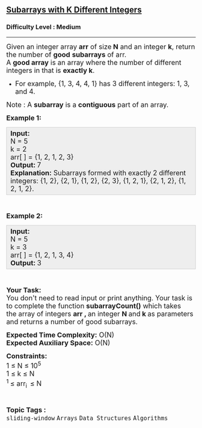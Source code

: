 <h2><a href="https://practice.geeksforgeeks.org/problems/subarrays-with-k-different-integers/1?utm_source=youtube&utm_medium=collab_striver_ytdescription&utm_campaign=subarrays-with-k-different-integers">Subarrays with K Different Integers</a></h2><h3>Difficulty Level : Medium</h3><hr><div class="problems_problem_content__Xm_eO"><p><span style="font-size:18px">Given an integer array <strong>arr</strong> of size<strong> N</strong> and an integer <strong>k</strong>, return the number of <strong>good</strong> <strong>subarrays</strong> of arr.<br>
A <strong>good array</strong> is an array where the number of different integers in that is <strong>exactly k</strong>.</span></p>

<ul>
	<li><span style="font-size:18px">For example, {1, 3, 4, 4, 1} has 3 different integers: 1, 3, and 4.</span></li>
</ul>

<p><span style="font-size:18px">Note : A <strong>subarray</strong> is a <strong>contiguous</strong> part of an array.</span></p>

<p><span style="font-size:18px"><strong>Example 1:</strong></span></p>

<div style="background: rgb(238, 238, 238); border: 1px solid rgb(204, 204, 204); padding: 5px 10px; --darkreader-inline-bgimage: initial; --darkreader-inline-bgcolor:#222426; --darkreader-inline-border-top:#3e4446; --darkreader-inline-border-right:#3e4446; --darkreader-inline-border-bottom:#3e4446; --darkreader-inline-border-left:#3e4446;"><span style="font-size:18px"><strong>Input:</strong><br>
N = 5<br>
k = 2<br>
arr[ ] = {1, 2, 1, 2, 3}<br>
<strong>Output: </strong>7<br>
<strong>Explanation:</strong>&nbsp;Subarrays formed with exactly 2 different integers: {1, 2},&nbsp;{2, 1},&nbsp;{1, 2},&nbsp;{2, 3},&nbsp;{1, 2, 1},&nbsp;{2, 1, 2},&nbsp;{1, 2, 1, 2}.</span></div>

<p>&nbsp;</p>

<p><span style="font-size:18px"><strong>Example 2:</strong></span></p>

<div style="background: rgb(238, 238, 238); border: 1px solid rgb(204, 204, 204); padding: 5px 10px; --darkreader-inline-bgimage: initial; --darkreader-inline-bgcolor:#222426; --darkreader-inline-border-top:#3e4446; --darkreader-inline-border-right:#3e4446; --darkreader-inline-border-bottom:#3e4446; --darkreader-inline-border-left:#3e4446;"><span style="font-size:18px"><strong>Input:</strong><br>
N = 5<br>
k = 3<br>
arr[ ] = {1, 2, 1, 3, 4}<br>
<strong>Output: </strong>3</span></div>

<p>&nbsp;</p>

<p><span style="font-size:18px"><strong>Your Task:</strong><br>
You don't need to read input or print anything. Your task is to complete the function <strong>subarrayCount()</strong>&nbsp;which takes the&nbsp;array of&nbsp;integers <strong>arr&nbsp;, </strong>an integer&nbsp;<strong>N </strong>and<strong> k&nbsp;</strong>as parameters and returns a number of good subarrays.</span></p>

<p><span style="font-size:18px"><strong>Expected Time Complexity:</strong>&nbsp;O(N)<br>
<strong>Expected Auxiliary Space:</strong>&nbsp;O(N)</span></p>

<p><span style="font-size:18px"><strong>Constraints:</strong><br>
1 ≤ N ≤ 10<sup>5</sup><br>
1 ≤ k&nbsp;≤ N<br>
<sup>1&nbsp;</sup>≤ arr<sub>i&nbsp; </sub>≤ N</span></p>
</div><br><p><span style=font-size:18px><strong>Topic Tags : </strong><br><code>sliding-window</code>&nbsp;<code>Arrays</code>&nbsp;<code>Data Structures</code>&nbsp;<code>Algorithms</code>&nbsp;
